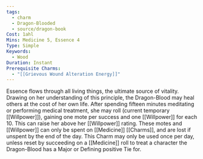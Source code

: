 ```yaml
---
tags:
  - charm
  - Dragon-Blooded
  - source/dragon-book
Cost: 1ahl
Mins: Medicine 5, Essence 4
Type: Simple
Keywords:
  - Wood
Duration: Instant
Prerequisite Charms:
  - "[[Grievous Wound Alteration Energy]]"
---
```

Essence flows through all living things, the ultimate source of vitality. Drawing on her understanding of this principle, the Dragon-Blood may heal others at the cost of her own life. After spending fifteen minutes meditating or performing medical treatment, she may roll (current temporary [[Willpower]]), gaining one mote per success and one [[Willpower]] for each 10. This can raise her above her [[Willpower]] rating. These motes and [[Willpower]] can only be spent on [[Medicine]] [[Charms]], and are lost if unspent by the end of the day. This Charm may only be used once per day, unless reset by succeeding on a [[Medicine]] roll to treat a character the Dragon-Blood has a Major or Defining positive Tie for.